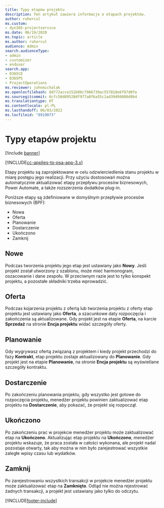 ```yaml
---
title: Typy etapów projektu
description: Ten artykuł zawiera informacje o etapach projektów.
author: ruhercul
ms.custom:
- dyn365-projectservice
ms.date: 06/19/2020
ms.topic: article
ms.author: ruhercul
audience: Admin
search.audienceType:
- admin
- customizer
- enduser
search.app:
- D365CE
- D365PS
- ProjectOperations
ms.reviewer: johnmichalak
ms.openlocfilehash: 8d772acce152b08c7986739ac557818e6f97d0fe
ms.sourcegitcommit: 6cfc50d89528df977a8f6a55c1ad39d99800d9b4
ms.translationtype: HT
ms.contentlocale: pl-PL
ms.lasthandoff: 06/03/2022
ms.locfileid: "8919073"
---
```

# <a name="project-stage-types"></a>Typy etapów projektu 

[!include [banner](../includes/psa-now-project-operations.md)]

[!INCLUDE[cc-applies-to-psa-app-3.x](../includes/cc-applies-to-psa-app-3x.md)]

Etapy projektu są zaprojektowane w celu odzwierciedlenia stanu projektu w miarę postępu jego realizacji. Przy użyciu dostosowań można automatycznie aktualizować etapy przepływu procesów biznesowych, Power Automate, a także rozszerzenia dodatków plug-in.

Poniższe etapy są zdefiniowane w domyślnym przepływie procesów biznesowych (BPF):

- Nowa
- Oferta
- Planowanie
- Dostarczenie
- Ukończono
- Zamknij 

## <a name="new"></a>Nowe

Podczas tworzenia projektu jego etap jest ustawiany jako **Nowy**. Jeśli projekt został utworzony z szablonu, może mieć harmonogram, oszacowanie i dane zespołu. W przeciwnym razie jest to tylko konspekt projektu, a pozostałe składniki trzeba wprowadzić.

## <a name="quote"></a>Oferta

Podczas kojarzenia projektu z ofertą lub tworzenia projektu z oferty etap projektu jest ustawiany jako **Oferta**, a szacunkowe daty rozpoczęcia i zakończenia są aktualizowane. Gdy projekt jest na etapie **Oferta**, na karcie **Sprzedaż** na stronie **Encja projektu** widać szczegóły oferty.

## <a name="plan"></a>Planowanie

Gdy wygrywasz ofertą związaną z projektem i kiedy projekt przechodzi do fazy **Kontrakt**, etap projektu zostaje aktualizowany do **Planowanie**. Gdy projekt jest na etapie **Planowanie**, na stronie **Encja projektu** są wyświetlane szczegóły kontraktu.

## <a name="deliver"></a>Dostarczenie

Po zakończeniu planowania projektu, gdy wszystko jest gotowe do rozpoczęcia projektu, menedżer projektu powinien zaktualizować etap projektu na **Dostarczenie**, aby pokazać, że projekt się rozpoczął.

## <a name="complete"></a>Ukończono 

Po zakończeniu prac w projekcie menedżer projektu może zaktualizować etap na **Ukończono**. Aktualizując etap projektu na **Ukończono**, menedżer projektu wskazuje, że praca została w całości wykonana, ale projekt nadal pozostaje otwarty, tak aby można w nim było zarejestrować wszystkie zaległe wpisy czasu lub wydatków.

## <a name="close"></a>Zamknij

Po zarejestrowaniu wszystkich transakcji w projekcie menedżer projektu może zaktualizować etap na **Zamknięto**. Odtąd nie można rejestrować żadnych transakcji, a projekt jest ustawiany jako tylko do odczytu.


[!INCLUDE[footer-include](../includes/footer-banner.md)]
